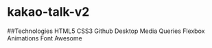 # kakao-talk-v2

##Technologies
HTML5
CSS3
Github Desktop
Media Queries
Flexbox
Animations
Font Awesome
